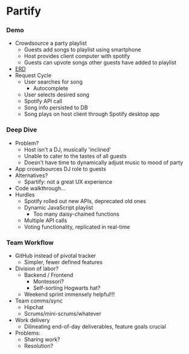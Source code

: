 # Partify

### Demo
- Crowdsource a party playlist
	- Guests add songs to playlist using smartphone
	- Host provides client computer with spotify
	- Guests can upvote songs other guests have added to playlist
- [ERD](<img src="/blob/master/party_playlist.png">)
- Request Cycle
	- User searches for song
		- Autocomplete
	- User selects desired song
	- Spotify API call
	- Song info persisted to DB
	- Song plays on host client through Spotify desktop app
	
### Deep Dive
- Problem? 
	- Host isn't a DJ, musically 'inclined'
	- Unable to cater to the tastes of all guests
	- Doesn't have time to dynamically adjust music to mood of party 
- App crowdsources DJ role to guests
- Alternatives? 
	- Spartify: not a great UX experience
- Code walkthrough...
- Hurdles
	- Spotify rolled out new APIs, deprecated old ones
	- Dynamic JavaScript playlist
		- Too many daisy-chained functions
	- Multiple API calls
	- Voting functionality, replicated in real-time

### Team Workflow
- GitHub instead of pivotal tracker
	- Simpler, fewer defined features
- Division of labor?
	- Backend / Frontend
		- Montessori?
		- Self-sorting Hogwarts hat?
	- Weekend sprint immensely helpful!!!
- Team comms/sync
	- Hipchat
	- Scrums/mini-scrums/whatever
- Work delivery
	- Dilineating end-of-day deliverables,	 feature goals crucial
- Problems:
	- Sharing work?
	- Resolution?
	
 